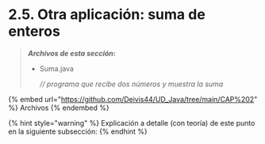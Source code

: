 # 2.5. Otra aplicación: suma de enteros

> _**Archivos de esta sección:**_
>
> *   Suma.java
>
>     _// programa que recibe dos números y muestra la suma_

{% embed url="https://github.com/Deivis44/UD_Java/tree/main/CAP%202" %}
Archivos
{% endembed %}

{% hint style="warning" %}
Explicación a detalle (con teoría) de este punto en la siguiente subsección:
{% endhint %}
